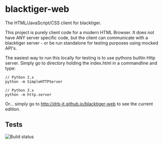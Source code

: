 blacktiger-web
==============

The HTML/JavaScript/CSS client for blacktiger.

This project is purely client code for a modern HTML Browser. It does not have ANY server specific code, but the client can communicate with a blacktiger server - or be run standalone for testing purposes using mocked API's.

The easiest way to run this locally for testing is to use pythons builtin Http server. Simply go to directory holding the index.html in a commandline and type:
```
// Python 2.x
python -m SimpleHTTPServer

// Python 3.x
python -m http.server
```

Or... simply go to http://drb-it.github.io/blacktiger-web to see the current edition.


Tests
--------------------
![Build status](https://api.travis-ci.org/DRB-IT/blacktiger-web.png)
